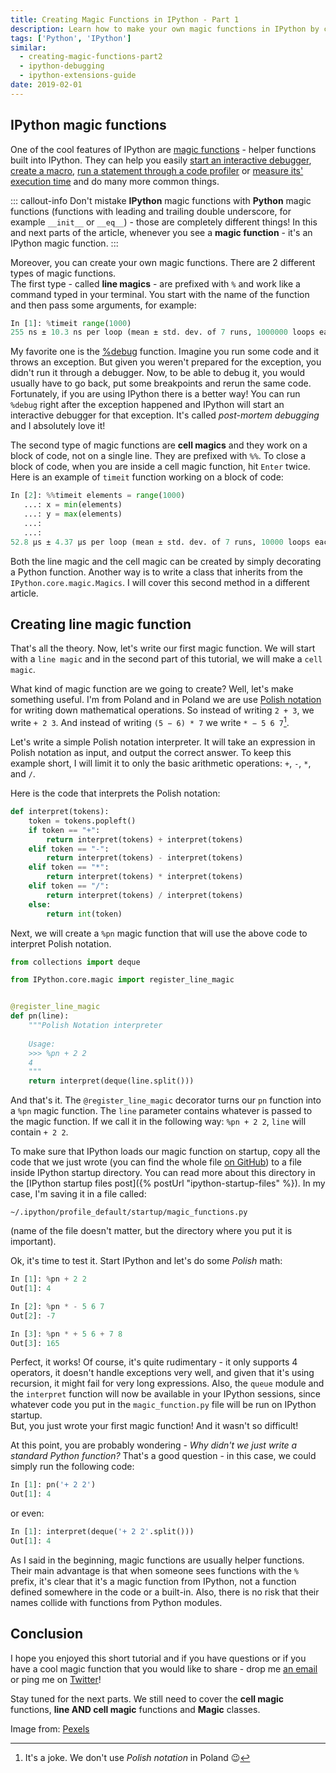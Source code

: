 ```yaml
---
title: Creating Magic Functions in IPython - Part 1
description: Learn how to make your own magic functions in IPython by creating a line magic function.
tags: ['Python', 'IPython']
similar:
  - creating-magic-functions-part2
  - ipython-debugging
  - ipython-extensions-guide
date: 2019-02-01
---
```


## IPython magic functions

One of the cool features of IPython are [magic functions](https://ipython.readthedocs.io/en/stable/interactive/magics.html) - helper functions built into IPython. They can help you easily [start an interactive debugger](https://ipython.readthedocs.io/en/stable/interactive/magics.html#magic-debug), [create a macro](https://ipython.readthedocs.io/en/stable/interactive/magics.html#magic-save), [run a statement through a code profiler](https://ipython.readthedocs.io/en/stable/interactive/magics.html#magic-prun) or [measure its' execution time](https://ipython.readthedocs.io/en/stable/interactive/magics.html#magic-timeit) and do many more common things.

::: callout-info
Don't mistake **IPython** magic functions with **Python** magic functions (functions with leading and trailing double underscore, for example `__init__` or `__eq__`) - those are completely different things! In this and next parts of the article, whenever you see a **magic function** - it's an IPython magic function.
:::

Moreover, you can create your own magic functions. There are 2 different types of magic functions.  
The first type - called **line magics** - are prefixed with `%` and work like a command typed in your terminal. You start with the name of the function and then pass some arguments, for example:

```python
In [1]: %timeit range(1000)
255 ns ± 10.3 ns per loop (mean ± std. dev. of 7 runs, 1000000 loops each)
```

My favorite one is the [%debug](https://ipython.readthedocs.io/en/stable/interactive/magics.html#magic-debug) function. Imagine you run some code and it throws an exception. But given you weren't prepared for the exception, you didn't run it through a debugger. Now, to be able to debug it, you would usually have to go back, put some breakpoints and rerun the same code. Fortunately, if you are using IPython there is a better way! You can run `%debug` right after the exception happened and IPython will start an interactive debugger for that exception. It's called *post-mortem debugging* and I absolutely love it!

The second type of magic functions are **cell magics** and they work on a block of code, not on a single line. They are prefixed with `%%`. To close a block of code, when you are inside a cell magic function, hit `Enter` twice. Here is an example of `timeit` function working on a block of code:

```python
In [2]: %%timeit elements = range(1000)
   ...: x = min(elements)
   ...: y = max(elements)
   ...:
   ...:
52.8 µs ± 4.37 µs per loop (mean ± std. dev. of 7 runs, 10000 loops each)
```

Both the line magic and the cell magic can be created by simply decorating a Python function. Another way is to write a class that inherits from the `IPython.core.magic.Magics`. I will cover this second method in a different article.

## Creating line magic function

That's all the theory. Now, let's write our first magic function. We will start with a `line magic` and in the second part of this tutorial, we will make a `cell magic`.

What kind of magic function are we going to create? Well, let's make something useful. I'm from Poland and in Poland we are use [Polish notation](https://en.wikipedia.org/wiki/Polish_notation) for writing down mathematical operations. So instead of writing `2 + 3`, we write `+ 2 3`. And instead of writing `(5 − 6) * 7` we write `* − 5 6 7`[^1].

Let's write a simple Polish notation interpreter. It will take an expression in Polish notation as input, and output the correct answer. To keep this example short, I will limit it to only the basic arithmetic operations: `+`, `-`, `*`, and `/`.

Here is the code that interprets the Polish notation:

```python
def interpret(tokens):
    token = tokens.popleft()
    if token == "+":
        return interpret(tokens) + interpret(tokens)
    elif token == "-":
        return interpret(tokens) - interpret(tokens)
    elif token == "*":
        return interpret(tokens) * interpret(tokens)
    elif token == "/":
        return interpret(tokens) / interpret(tokens)
    else:
        return int(token)
```

Next, we will create a `%pn` magic function that will use the above code to interpret Polish notation. 

```python
from collections import deque

from IPython.core.magic import register_line_magic


@register_line_magic
def pn(line):
    """Polish Notation interpreter
    
    Usage:
    >>> %pn + 2 2
    4
    """
    return interpret(deque(line.split()))
```

And that's it. The `@register_line_magic` decorator turns our `pn` function into a `%pn` magic function. The `line` parameter contains whatever is passed to the magic function. If we call it in the following way: `%pn + 2 2`, `line` will contain `+ 2 2`.

To make sure that IPython loads our magic function on startup, copy all the code that we just wrote (you can find the whole file [on GitHub](https://github.com/switowski/blog-resources/blob/master/ipython-magic-functions/magic_functions.py)) to a file inside IPython startup directory. You can read more about this directory in the [IPython startup files post]({% postUrl "ipython-startup-files" %}). In my case, I'm saving it in a file called:

```shell
~/.ipython/profile_default/startup/magic_functions.py
```

(name of the file doesn't matter, but the directory where you put it is important).

Ok, it's time to test it. Start IPython and let's do some *Polish* math:

```python
In [1]: %pn + 2 2
Out[1]: 4

In [2]: %pn * - 5 6 7
Out[2]: -7 

In [3]: %pn * + 5 6 + 7 8
Out[3]: 165
```

Perfect, it works! Of course, it's quite rudimentary - it only supports 4 operators, it doesn't handle exceptions very well, and given that it's using recursion, it might fail for very long expressions. Also, the `queue` module and the `interpret` function will now be available in your IPython sessions, since whatever code you put in the `magic_function.py` file will be run on IPython startup.  
But, you just wrote your first magic function! And it wasn't so difficult!

At this point, you are probably wondering - *Why didn't we just write a standard Python function?* That's a good question - in this case, we could simply run the following code:

```python
In [1]: pn('+ 2 2')
Out[1]: 4
```

or even:

```python
In [1]: interpret(deque('+ 2 2'.split()))
Out[1]: 4
```

As I said in the beginning, magic functions are usually helper functions. Their main advantage is that when someone sees functions with the `%` prefix, it's clear that it's a magic function from IPython, not a function defined somewhere in the code or a built-in. Also, there is no risk that their names collide with functions from Python modules.

## Conclusion

I hope you enjoyed this short tutorial and if you have questions or if you have a cool magic function that you would like to share - drop me [an email](/about#contact-me) or ping me on [Twitter](https://twitter.com/SebaWitowski)!

Stay tuned for the next parts. We still need to cover the **cell magic** functions, **line AND cell magic** functions and **Magic** classes.

Image from: [Pexels](https://www.pexels.com/photo/actor-adult-business-cards-547593/)

[^1]: It's a joke. We don't use *Polish notation* in Poland 😉
